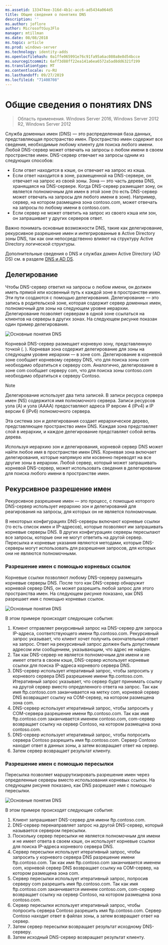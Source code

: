 ```yaml
---
ms.assetid: 133474ee-316d-4b1c-acc6-ad5434a064d5
title: Общие сведения о понятиях DNS
description: ''
ms.author: joflore
author: MicrosoftGuyJFlo
manager: mtillman
ms.date: 08/08/2018
ms.topic: article
ms.prod: windows-server
ms.technology: identity-adds
ms.openlocfilehash: 0a1ffe065991e76c91fa95a6ac080a8e8d54bcce
ms.sourcegitcommit: 6aff3d88ff22ea141a6ea6572a5ad8dd6321f199
ms.translationtype: MT
ms.contentlocale: ru-RU
ms.lasthandoff: 09/27/2019
ms.locfileid: "71408708"
---
```

# <a name="reviewing-dns-concepts"></a>Общие сведения о понятиях DNS

>Область применения. Windows Server 2016, Windows Server 2012 R2, Windows Server 2012

Служба доменных имен (DNS) — это распределенная база данных, представляющая пространство имен. Пространство имен содержит все сведения, необходимые любому клиенту для поиска любого имени. Любой DNS-сервер может отвечать на запросы о любом имени в своем пространстве имен. DNS-сервер отвечает на запросы одним из следующих способов:  
  
- Если ответ находится в кэше, он отвечает на запрос из кэша.  
- Если ответ находится в зоне, размещенной на DNS-сервере, он отвечает на запрос из своей зоны. Зона — это часть дерева DNS, хранящаяся на DNS-сервере. Когда DNS-сервер размещает зону, он является полномочным для имен в этой зоне (то есть DNS-сервер может отвечать на запросы для любого имени в зоне). Например, сервер, на котором размещена зона contoso.com, может отвечать на запросы по любому имени в contoso.com.  
- Если сервер не может ответить на запрос из своего кэша или зон, он запрашивает у других серверов ответ.  

Важно понимать основные возможности DNS, такие как делегирование, рекурсивное разрешение имен и интегрированные в Active Directory зоны DNS, так как они непосредственно влияют на структуру Active Directory логической структуры.  
  
Дополнительные сведения о DNS и службах домен Active Directory (AD DS) см. в разделе [DNS и AD DS](../../ad-ds/plan/DNS-and-AD-DS.md).  
  
## <a name="delegation"></a>Делегирование

Чтобы DNS-сервер ответил на запросы о любом имени, он должен иметь прямой или косвенный путь к каждой зоне в пространстве имен. Эти пути создаются с помощью делегирования. Делегирование — это запись в родительской зоне, которая содержит сервер доменных имен, полномочный для зоны на следующем уровне иерархии. Делегирование позволяет серверам в одной зоне ссылаться на клиентов на серверы в других зонах. На следующем рисунке показан один пример делегирования.  
  
![Основные понятия DNS](../../media/Reviewing-DNS-Concepts/0c24b576-d41a-4e5d-ad3d-6be81e095835.gif)  
  
Корневой DNS-сервер размещает корневую зону, представленную точкой (. ). Корневая зона содержит делегирование для зоны на следующем уровне иерархии — в зоне com. Делегирование в корневой зоне сообщает корневому серверу DNS, что для поиска зоны com необходимо обратиться к серверу com. Аналогично, делегирование в зоне com сообщает серверу com, что для поиска зоны contoso.com необходимо обратиться к серверу Contoso.  
  
> [!NOTE]  
> Делегирование использует два типа записей. В записи ресурса сервера имен (NS) содержится имя полномочного сервера. Записи ресурсов узла (A) и узла (AAAA) предоставляют адреса IP версии 4 (IPv4) и IP версии 6 (IPv6) полномочного сервера.  
  
Эта система зон и делегирования создает иерархическое дерево, представляющее пространство имен DNS. Каждая зона представляет слой в иерархии, и каждое делегирование представляет собой ветвь дерева.  
  
Используя иерархию зон и делегирования, корневой сервер DNS может найти любое имя в пространстве имен DNS. Корневая зона включает делегирования, которые напрямую или косвенно переводят на все другие зоны в иерархии. Любой сервер, который может запрашивать корневой DNS-сервер, может использовать сведения в делегировании для поиска любого имени в пространстве имен.  
  
## <a name="recursive-name-resolution"></a>Рекурсивное разрешение имен

Рекурсивное разрешение имен — это процесс, с помощью которого DNS-сервер использует иерархию зон и делегирований для реагирования на запросы, для которых он не является полномочным.  
  
В некоторых конфигурациях DNS-серверы включают корневые ссылки (то есть список имен и IP-адресов), которые позволяют им запрашивать корневые серверы DNS. В других конфигурациях серверы пересылают все запросы, которые они не могут ответить на другой сервер. Пересылка и корневые указания являются методами, которые DNS-серверы могут использовать для разрешения запросов, для которых они не являются полномочными.  
  
### <a name="resolving-names-by-using-root-hints"></a>Разрешение имен с помощью корневых ссылок

Корневые ссылки позволяют любому DNS-серверу размещать корневые серверы DNS. После того как DNS-сервер обнаружит корневой сервер DNS, он может разрешить любой запрос для этого пространства имен. На следующем рисунке показано, как DNS разрешает имя с помощью корневых ссылок.  
  
![Основные понятия DNS](../../media/Reviewing-DNS-Concepts/1c044845-b104-4262-a7af-474ba3558a85.gif)  
  
В этом примере происходят следующие события:  
  
1. Клиент отправляет рекурсивный запрос на DNS-сервер для запроса IP-адреса, соответствующего имени ftp.contoso.com. Рекурсивный запрос указывает, что клиент хочет получить окончательный ответ на запрос. Ответ на рекурсивный запрос должен быть допустимым адресом или сообщением, указывающим, что адрес не найден.  
2. Так как DNS-сервер не является полномочным для имени и не имеет ответа в своем кэше, DNS-сервер использует корневые ссылки для поиска IP-адреса корневого сервера DNS.  
3. DNS-сервер использует итеративный запрос, чтобы запросить у корневого сервера DNS разрешение имени ftp.contoso.com. Итеративный запрос указывает, что сервер будет принимать ссылку на другой сервер вместо определенного ответа на запрос. Так как имя ftp.contoso.com заканчивается на метку com, корневой сервер DNS возвращает ссылку на COM-сервер, на котором размещена зона com.  
4. DNS-сервер использует итеративный запрос, чтобы запросить у COM-сервера разрешение имени ftp.contoso.com. Так как имя ftp.contoso.com заканчивается именем contoso.com, com-сервер возвращает ссылку на сервер Contoso, на котором размещена зона contoso.com.  
5. DNS-сервер использует итеративный запрос, чтобы попросить сервера Contoso разрешить имя ftp.contoso.com. Сервер Contoso находит ответ в данных зоны, а затем возвращает ответ на сервер.  
6. Затем сервер возвращает результат клиенту.  
  
### <a name="resolving-names-by-using-forwarding"></a>Разрешение имен с помощью пересылки

Пересылка позволяет маршрутизировать разрешение имен через определенные серверы вместо использования корневых ссылок. На следующем рисунке показано, как DNS разрешает имя с помощью пересылки.  
  
![Основные понятия DNS](../../media/Reviewing-DNS-Concepts/05bc2eb0-1033-4e53-ae30-244fa247d000.gif)  
  
В этом примере происходят следующие события:  
  
1. Клиент запрашивает DNS-сервер для имени ftp.contoso.com.  
2. DNS-сервер перенаправляет запрос на другой DNS-сервер, который называется сервером пересылки.  
3. Поскольку сервер пересылки не является полномочным для имени и не имеет ответа в своем кэше, он использует корневые ссылки для поиска IP-адреса корневого сервера DNS.  
4. Сервер пересылки использует итеративный запрос, чтобы запросить у корневого сервера DNS разрешение имени ftp.contoso.com. Так как имя ftp.contoso.com заканчивается именем com, корневой сервер DNS возвращает ссылку на COM-сервер, на котором размещена зона com.  
5. Сервер пересылки использует итеративный запрос, попросив серверу com разрешить имя ftp.contoso.com. Так как имя ftp.contoso.com заканчивается именем contoso.com, com-сервер возвращает ссылку на сервер Contoso, на котором размещена зона contoso.com.  
6. Сервер пересылки использует итеративный запрос, чтобы попросить сервера Contoso разрешить имя ftp.contoso.com. Сервер Contoso находит ответ в файлах зоны, а затем возвращает ответ на сервер.  
7. Затем сервер пересылки возвращает результат исходному DNS-серверу.  
8. Затем исходный DNS-сервер возвращает результат клиенту.  
